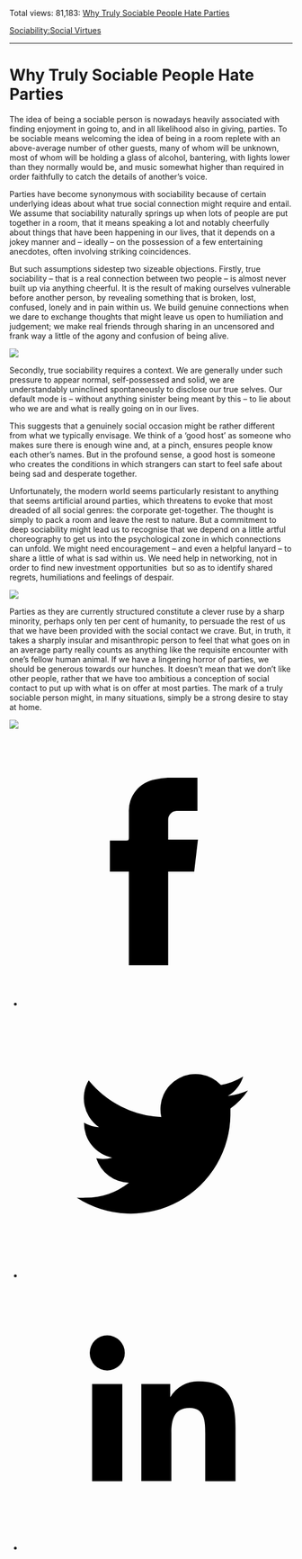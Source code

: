 Total views: 81,183: [Why Truly Sociable People Hate Parties](https://www.theschooloflife.com/thebookoflife/why-truly-sociable-people-hate-parties/)

[Sociability:](https://www.theschooloflife.com/thebookoflife/category/sociability/)[Social Virtues](https://www.theschooloflife.com/thebookoflife/category/sociability/social-virtues/)

* * *

# Why Truly Sociable People Hate Parties
<style>
						.alignnone {
  display: block;
  margin-left: auto;
  margin-right: auto;
  align: center:
}

.addtoany_share_save_container {
display:none;
}

.wp-block-image {
		display: block;
  margin-left: auto;
  margin-right: auto;
  width: 50%;
}

.aligncenter {
display: block;
  margin-left: auto;
  margin-right: auto;
  align: center:
}

@media only screen and (max-width: 500px) {
  .wp-block-image {
		display: block;
  margin-left: auto;
  margin-right: auto;
  width: 100%;
} }

h1 {max-width: 600px !important;
}
.s18-single-post .content-area .site-main article .post-cat-header-display + .old-wrapper p {
    font-size: 1.200em
}
						</style>

The idea of being a sociable person is nowadays heavily associated with finding enjoyment in going to, and in all likelihood also in giving, parties. To be sociable means welcoming the idea of being in a room replete with an above-average number of other guests, many of whom will be unknown, most of whom will be holding a glass of alcohol, bantering, with lights lower than they normally would be, and music somewhat higher than required in order faithfully to catch the details of another’s voice.

Parties have become synonymous with sociability because of certain underlying ideas about what true social connection might require and entail. We assume that sociability naturally springs up when lots of people are put together in a room, that it means speaking a lot and notably cheerfully about things that have been happening in our lives, that it depends on a jokey manner and – ideally – on the possession of a few entertaining anecdotes, often involving striking coincidences.

But such assumptions sidestep two sizeable objections. Firstly, true sociability – that is a real connection between two people – is almost never built up via anything cheerful. It is the result of making ourselves vulnerable before another person, by revealing something that is broken, lost, confused, lonely and in pain within us. We build genuine connections when we dare to exchange thoughts that might leave us open to humiliation and judgement; we make real friends through sharing in an uncensored and frank way a little of the agony and confusion of being alive.

![](https://i.pinimg.com/736x/eb/26/39/eb2639267a8c7d6a662e507ef396641b--lets-dance-dance-dance-dance.jpg)

Secondly, true sociability requires a context. We are generally under such pressure to appear normal, self-possessed and solid, we are understandably uninclined spontaneously to disclose our true selves. Our default mode is – without anything sinister being meant by this – to lie about who we are and what is really going on in our lives.

This suggests that a genuinely social occasion might be rather different from what we typically envisage. We think of a ‘good host’ as someone who makes sure there is enough wine and, at a pinch, ensures people know each other’s names. But in the profound sense, a good host is someone who creates the conditions in which strangers can start to feel safe about being sad and desperate together.

Unfortunately, the modern world seems particularly resistant to anything that seems artificial around parties, which threatens to evoke that most dreaded of all social genres: the corporate get-together. The thought is simply to pack a room and leave the rest to nature. But a commitment to deep sociability might lead us to recognise that we depend on a little artful choreography to get us into the psychological zone in which connections can unfold. We might need encouragement – and even a helpful lanyard – to share a little of what is sad within us. We need help in networking, not in order to find new investment opportunities &nbsp;but so as to identify shared regrets, humiliations and feelings of despair.

![](https://i.pinimg.com/736x/2f/91/a5/2f91a5483bc92171383da7de85b28f43--people-drinking-coffee-lazy-days.jpg)

Parties as they are currently structured constitute a clever ruse by a sharp minority, perhaps only ten per cent of humanity, to persuade the rest of us that we have been provided with the social contact we crave. But, in truth, it takes a sharply insular and misanthropic person to feel that what goes on in an average party really counts as anything like the requisite encounter with one’s fellow human animal. If we have a lingering horror of parties, we should be generous towards our hunches. It doesn’t mean that we don’t like other people, rather that we have too ambitious a conception of social contact to put up with what is on offer at most parties. The mark of a truly sociable person might, in many situations, simply be a strong desire to stay at home.

[![](https://img.youtube.com/vi/IQpQVOPokhk/0.jpg)](https://www.youtube.com/embed/IQpQVOPokhk '')
<style>
    .iframe-class { display: block !important; }
</style>

- [<svg xmlns="http://www.w3.org/2000/svg" viewbox="0 0 26 26"><title>Facebook</title>
                    <g>
                        <path d="M8.38,10H9.92c.2,0,.29,0,.29-.28,0-.82,0-1.64,0-2.46a3.05,3.05,0,0,1,2.57-3.15A7.22,7.22,0,0,1,14,3.95c.86,0,1.71,0,2.57,0h.25v3.2h-2A.85.85,0,0,0,14,8c0,.62,0,1.24,0,1.91h2.87L16.51,13H14v9H10.21V13H8.38Z"></path>
                    </g>
                </svg>](http://www.facebook.com/sharer/sharer.php?u=https://www.theschooloflife.com/thebookoflife/why-truly-sociable-people-hate-parties/)
- [<svg xmlns="http://www.w3.org/2000/svg" viewbox="0 0 26 26"><title>Twitter</title>
                    <path d="M21.69,7.9a6.75,6.75,0,0,1-1.94.53,3.39,3.39,0,0,0,1.48-1.87,6.76,6.76,0,0,1-2.14.82,3.38,3.38,0,0,0-5.75,3.08,9.59,9.59,0,0,1-7-3.53,3.38,3.38,0,0,0,1,4.51A3.36,3.36,0,0,1,5.89,11v0A3.38,3.38,0,0,0,8.6,14.37a3.39,3.39,0,0,1-1.53.06,3.38,3.38,0,0,0,3.15,2.35A6.78,6.78,0,0,1,6,18.22a6.87,6.87,0,0,1-.81,0A9.6,9.6,0,0,0,20,10.08q0-.22,0-.44A6.86,6.86,0,0,0,21.69,7.9Z"></path>
                </svg>](http://twitter.com/share?url=https://www.theschooloflife.com/thebookoflife/why-truly-sociable-people-hate-parties/&text=&via=theschooloflife)
- [<svg xmlns="http://www.w3.org/2000/svg" viewbox="0 0 26 26"><title>LinkedIn</title>
<path class="cls-2" d="M6.67,10H9.58v9.36H6.67ZM8.13,5.32A1.69,1.69,0,1,1,6.44,7,1.69,1.69,0,0,1,8.13,5.32"></path><path class="cls-2" d="M11.41,10H14.2v1.28h0A3.06,3.06,0,0,1,17,9.75c2.95,0,3.49,1.94,3.49,4.46v5.14H17.57V14.79c0-1.09,0-2.48-1.51-2.48s-1.75,1.18-1.75,2.4v4.63H11.41Z"></path></svg>](https://www.linkedin.com/shareArticle?mini=true&url=https://www.theschooloflife.com/thebookoflife/why-truly-sociable-people-hate-parties/)
